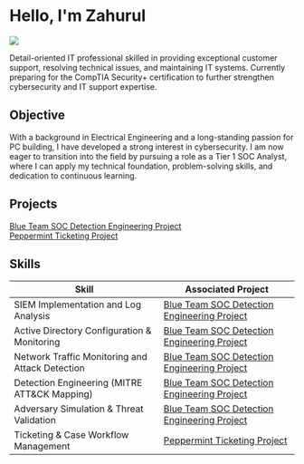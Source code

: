 # Hello, I'm Zahurul
<a href="https://linkedin.com"><img src="https://img.shields.io/badge/-LinkedIn-0072b1?&style=for-the-badge&logo=linkedin&logoColor=white" /></a>


Detail-oriented IT professional skilled in providing exceptional customer support, resolving technical issues, and maintaining IT systems. Currently
preparing for the CompTIA Security+ certification to further strengthen cybersecurity and IT support expertise.

## Objective

With a background in Electrical Engineering and a long-standing passion for PC building, I have developed a strong interest in cybersecurity. I am now eager to transition into the field by pursuing a role as a Tier 1 SOC Analyst, where I can apply my technical foundation, problem-solving skills, and dedication to continuous learning.

## Projects
 <a href="[https://github.com/zhuq00/Blue-Team-SOC-Detection-Engineering-Project]">Blue Team SOC Detection Engineering Project</a> <br>
  <a href="https://google.com">Peppermint Ticketing Project</a>

## Skills

| Skill                                         | Associated Project                                                                 |
|-----------------------------------------------|------------------------------------------------------------------------------------|
| SIEM Implementation and Log Analysis          | [Blue Team SOC Detection Engineering Project](#)                                   |
| Active Directory Configuration & Monitoring   | [Blue Team SOC Detection Engineering Project](#)                                   |
| Network Traffic Monitoring and Attack Detection | [Blue Team SOC Detection Engineering Project](#)                                 |
| Detection Engineering (MITRE ATT&CK Mapping)  | [Blue Team SOC Detection Engineering Project](#)                                   |
| Adversary Simulation & Threat Validation      | [Blue Team SOC Detection Engineering Project](#)                                   |
| Ticketing & Case Workflow Management          | [Peppermint Ticketing Project](#)                                                  |

<!--
## Tools
[Provide tools and break them down into categories. Use ChatGPT to help create the link - Remove this afterwards]]

### Network
<div>
    <img src="https://img.shields.io/badge/-Wireshark-1679A7?&style=for-the-badge&logo=Wireshark&logoColor=white" />
    <img src="https://img.shields.io/badge/-Suricata-EF3B2D?&style=for-the-badge&logo=Suricata&logoColor=white" />
    <img src="https://img.shields.io/badge/-Zeek-777BB4?&style=for-the-badge&logo=Zeek&logoColor=white" />
</div>

### Endpoint
<div>
    <img src="https://img.shields.io/badge/-Microsoft_Defender_for_Endpoint-00A4EF?&style=for-the-badge&logo=Microsoft&logoColor=white" />
    <img src="https://img.shields.io/badge/-Velociraptor-4B275F?&style=for-the-badge&logo=Velociraptor&logoColor=white" />
</div>

### SIEM
<div>
    <img src="https://img.shields.io/badge/-Microsoft_Sentinel-0078D4?&style=for-the-badge&logo=Microsoft&logoColor=white" />
    <img src="https://img.shields.io/badge/-Splunk-000000?&style=for-the-badge&logo=Splunk&logoColor=white" />
    <img src="https://img.shields.io/badge/-Elastic-005571?&style=for-the-badge&logo=Elastic&logoColor=white" />
</div>


## Certifications
[Provide certifications that you have obtained. Use ChatGPT to help create the link - Remove this afterwards]]
<div>
<img src="https://img.shields.io/badge/-Security%2B-FF0000?&style=for-the-badge&logo=CompTIA&logoColor=white" />
<img src="https://img.shields.io/badge/-Network%2B-007ACC?&style=for-the-badge&logo=CompTIA&logoColor=white" />
<img src="https://img.shields.io/badge/-A%2B-4D4D4D?&style=for-the-badge&logo=CompTIA&logoColor=white" />
<img src="https://img.shields.io/badge/-CDSA-006400?&style=for-the-badge&logoColor=white" />
<img src="https://img.shields.io/badge/-CCD-000080?&style=for-the-badge&logoColor=white" />
</div>
-->
